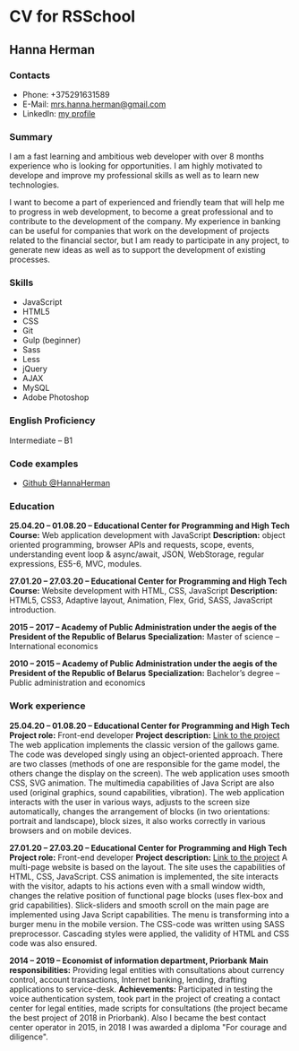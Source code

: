 # CV for RSSchool


## **Hanna Herman**


### Contacts


- Phone: +375291631589
- E-Mail: mrs.hanna.herman@gmail.com
- LinkedIn: [my profile](https://www.linkedin.com/in/hanna-herman/)


### Summary


I am a fast learning and ambitious web developer with over 8 months experience who is looking for opportunities. I am highly motivated to develope and improve my professional skills as well as to learn new technologies.

I want to become a part of experienced and friendly team that will help me to progress in web development, to become a great professional and to contribute to the development of the company. My experience in banking can be useful for companies that work on the development of projects related to the financial sector, but I am ready to participate in any project, to generate new ideas as well as to support the development of existing processes.


### Skills


*	JavaScript
*	HTML5
*	CSS
*	Git
*	Gulp (beginner)
*	Sass
*	Less
*	jQuery
*	AJAX
*	MySQL
*	Adobe Photoshop


### English Proficiency


Intermediate – B1


### Code examples


* [Github @HannaHerman](https://github.com/HannaHerman)


### Education


**25.04.20 – 01.08.20 – Educational Center for Programming and High Tech**
**Course:** Web application development with JavaScript
**Description:** object oriented programming, browser APIs and requests, scope, events, understanding event loop & async/await, JSON, WebStorage, regular expressions, ES5-6, MVC, modules.

**27.01.20 – 27.03.20 – Educational Center for Programming and High Tech**
**Course:** Website development with HTML, CSS, JavaScript
**Description:** HTML5, CSS3, Adaptive layout, Animation, Flex, Grid, SASS, JavaScript introduction.

**2015 – 2017 – Academy of Public Administration under the aegis of the President of the Republic of Belarus**
**Specialization:** Master of science –International economics

**2010 – 2015 – Academy of Public Administration under the aegis of the President of the Republic of Belarus**
**Specialization:** Bachelor’s degree – Public administration and economics


### Work experience


**25.04.20 – 01.08.20 – Educational Center for Programming and High Tech**
**Project role:** Front-end developer
**Project description:** [Link to the project](https://hannaherman.github.io/hangman/)
The web application implements the classic version of the gallows game. 
The code was developed singly using an object-oriented approach. There are two classes (methods of one are responsible for the game model, the others change the display on the screen).
The web application uses smooth CSS, SVG animation. The multimedia capabilities of Java Script are also used (original graphics, sound capabilities, vibration). The web application interacts with the user in various ways, adjusts to the screen size automatically, changes the arrangement of blocks (in two orientations: portrait and landscape), block sizes, it also works correctly in various browsers and on mobile devices.

**27.01.20 – 27.03.20 – Educational Center for Programming and High Tech**
**Project role:** Front-end developer
**Project description:** [Link to the project](https://hannaherman.github.io/unicorn/)
A multi-page website is based on the layout. The site uses the capabilities of HTML, CSS, JavaScript. CSS animation is implemented, the site interacts with the visitor, adapts to his actions even with a small window width, changes the relative position of functional page blocks (uses flex-box and grid capabilities).
Slick-sliders and smooth scroll on the main page are implemented using Java Script capabilities. The menu is transforming into a burger menu in the mobile version. The CSS-code was written using SASS preprocessor.
Cascading styles were applied, the validity of HTML and CSS code was also ensured.

**2014 – 2019 – Economist of information department, Priorbank**
**Main responsibilities:**
Providing legal entities with consultations about currency control, account transactions, Internet banking, lending, drafting applications to service-desk.
**Achievements:**
Participated in testing the voice authentication system, took part in the project of creating a contact center for legal entities, made scripts for consultations (the project became the best project of 2018 in Priorbank). Also I became the best contact center operator in 2015, in 2018 I was awarded a diploma "For courage and diligence".

